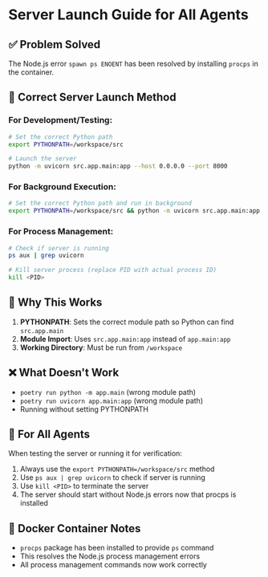 # Server Launch Guide for All Agents

## ✅ Problem Solved
The Node.js error `spawn ps ENOENT` has been resolved by installing `procps` in the container.

## 🚀 Correct Server Launch Method

### For Development/Testing:
```bash
# Set the correct Python path
export PYTHONPATH=/workspace/src

# Launch the server
python -m uvicorn src.app.main:app --host 0.0.0.0 --port 8000
```

### For Background Execution:
```bash
# Set the correct Python path and run in background
export PYTHONPATH=/workspace/src && python -m uvicorn src.app.main:app --host 0.0.0.0 --port 8000 &
```

### For Process Management:
```bash
# Check if server is running
ps aux | grep uvicorn

# Kill server process (replace PID with actual process ID)
kill <PID>
```

## 🔧 Why This Works
1. **PYTHONPATH**: Sets the correct module path so Python can find `src.app.main`
2. **Module Import**: Uses `src.app.main:app` instead of `app.main:app`
3. **Working Directory**: Must be run from `/workspace`

## ❌ What Doesn't Work
- `poetry run python -m app.main` (wrong module path)
- `poetry run uvicorn app.main:app` (wrong module path)
- Running without setting PYTHONPATH

## 📝 For All Agents
When testing the server or running it for verification:
1. Always use the `export PYTHONPATH=/workspace/src` method
2. Use `ps aux | grep uvicorn` to check if server is running
3. Use `kill <PID>` to terminate the server
4. The server should start without Node.js errors now that procps is installed

## 🐳 Docker Container Notes
- `procps` package has been installed to provide `ps` command
- This resolves the Node.js process management errors
- All process management commands now work correctly 
